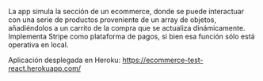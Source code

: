 La app simula la sección de un ecommerce, donde se puede interactuar con una serie de productos proveniente de un array de objetos, añadiéndolos a un carrito de la compra que se actualiza dinámicamente. Implementa Stripe como plataforma de pagos, si bien esa función sólo está operativa en local. 

Aplicación desplegada en Heroku: https://ecommerce-test-react.herokuapp.com/
